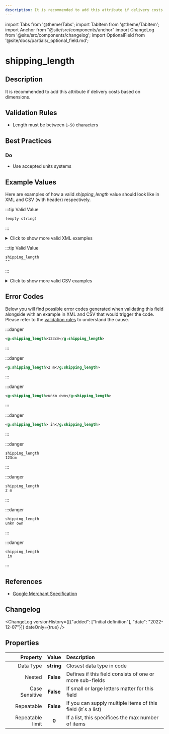 ```yaml
---
description: It is recommended to add this attribute if delivery costs based on dimensions.
---
```


import Tabs from '@theme/Tabs';
import TabItem from '@theme/TabItem';
import Anchor from "@site/src/components/anchor"
import ChangeLog from '@site/src/components/changelog';
import OptionalField from '@site/docs/partials/_optional_field.md';

# shipping_length

<OptionalField/>

## Description

It is recommended to add this attribute if delivery costs based on dimensions.





## Validation Rules

- Length must be between `1-50` characters


## Best Practices


### Do

- Use accepted units systems





## Example Values

Here are examples of how a valid *shipping_length* value  should look like in XML and CSV (with header) respectively.

<Tabs>
  <TabItem value="valid_xml" label="XML" default>

:::tip Valid Value

```xml
(empty string)
```

:::

<details>
  <summary>Click to show more valid XML examples</summary>
  <div>

```xml
(empty string)
```

```xml
<g:shipping_length>0 cm</g:shipping_length>
```

```xml
<g:shipping_length>0.0 in</g:shipping_length>
```

```xml
<g:shipping_length>11 cm</g:shipping_length>
```

```xml
<g:shipping_length>15.2 in</g:shipping_length>
```

```xml
<g:shipping_length>10.12 cm</g:shipping_length>
```


  </div>
</details>

 </TabItem>
  <TabItem value="valid_csv" label="CSV">

:::tip Valid Value

```csv
shipping_length
""
```

:::

<details>
  <summary>Click to show more valid CSV examples</summary>
  <div>

```csv
shipping_length
""
```

```csv
shipping_length
0 cm
```

```csv
shipping_length
0.0 in
```

```csv
shipping_length
11 cm
```

```csv
shipping_length
15.2 in
```

```csv
shipping_length
10.12 cm
```


  </div>
</details>

  </TabItem>
</Tabs>

## Error Codes

Below you will find possible error codes generated when validating this field alongside with an example in XML and CSV that would trigger the code. Please refer to the [validation rules](#validation-rules) to understand the cause.

<Tabs>
  <TabItem value="invalid_xml" label="XML" default>

:::danger <Anchor id="validation_invalid_format" title="validation_invalid_format" /> 

```xml
<g:shipping_length>123cm</g:shipping_length>
```

:::

:::danger <Anchor id="validation_invalid_length_unit" title="validation_invalid_length_unit" /> 

```xml
<g:shipping_length>2 m</g:shipping_length>
```

:::

:::danger <Anchor id="validation_invalid_value" title="validation_invalid_value" /> 

```xml
<g:shipping_length>unkn own</g:shipping_length>
```

:::

:::danger <Anchor id="validation_missing_value" title="validation_missing_value" /> 

```xml
<g:shipping_length> in</g:shipping_length>
```

:::


 </TabItem>
  <TabItem value="invalid_csv" label="CSV">

:::danger <Anchor id="validation_invalid_format" title="validation_invalid_format" /> 

```csv
shipping_length
123cm
```

:::

:::danger <Anchor id="validation_invalid_length_unit" title="validation_invalid_length_unit" /> 

```csv
shipping_length
2 m
```

:::

:::danger <Anchor id="validation_invalid_value" title="validation_invalid_value" /> 

```csv
shipping_length
unkn own
```

:::

:::danger <Anchor id="validation_missing_value" title="validation_missing_value" /> 

```csv
shipping_length
 in
```

:::


  </TabItem>
</Tabs>

## References
- [Google Merchant Specification](https://support.google.com/merchants/answer/6324498?hl=en-GB&ref_topic=6324338)

## Changelog
<ChangeLog versionHistory={[{"added": ["Initial definition"], "date": "2022-12-07"}]} dateOnly={true} />

## Properties

|     **Property** |         **Value**          | **Description**                                              |
|-----------------:|:--------------------------:|:-------------------------------------------------------------|
|        Data Type |    **string**     | Closest data type in code                                    |
|           Nested |      **False**      | Defines if this field consists of one or more sub-fields     |
|   Case Sensitive |  **False**  | If small or large letters matter for this field              |
|       Repeatable |    **False**    | If you can supply multiple items of this field (it´s a list) |
| Repeatable limit | **0** | If a list, this specifices the max number of items           |